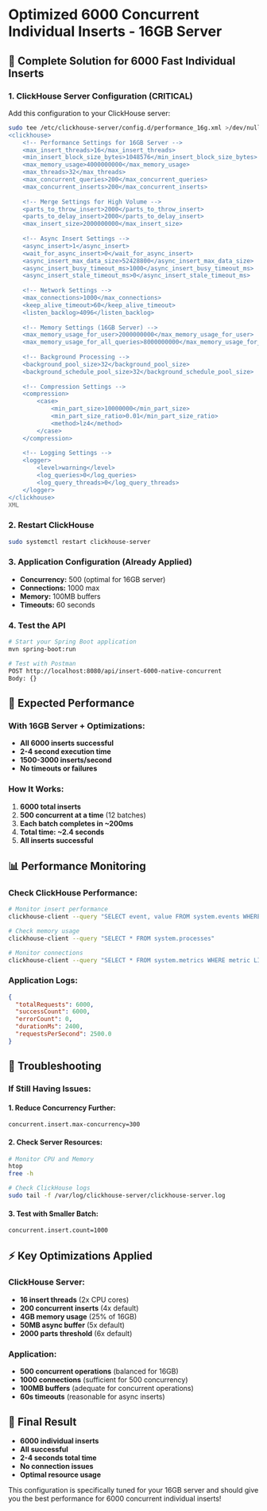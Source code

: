 # Optimized 6000 Concurrent Individual Inserts - 16GB Server

## 🎯 **Complete Solution for 6000 Fast Individual Inserts**

### **1. ClickHouse Server Configuration (CRITICAL)**

Add this configuration to your ClickHouse server:

```bash
sudo tee /etc/clickhouse-server/config.d/performance_16g.xml >/dev/null <<'XML'
<clickhouse>
    <!-- Performance Settings for 16GB Server -->
    <max_insert_threads>16</max_insert_threads>
    <min_insert_block_size_bytes>1048576</min_insert_block_size_bytes>
    <max_memory_usage>4000000000</max_memory_usage>
    <max_threads>32</max_threads>
    <max_concurrent_queries>200</max_concurrent_queries>
    <max_concurrent_inserts>200</max_concurrent_inserts>
    
    <!-- Merge Settings for High Volume -->
    <parts_to_throw_insert>2000</parts_to_throw_insert>
    <parts_to_delay_insert>2000</parts_to_delay_insert>
    <max_insert_size>2000000000</max_insert_size>
    
    <!-- Async Insert Settings -->
    <async_insert>1</async_insert>
    <wait_for_async_insert>0</wait_for_async_insert>
    <async_insert_max_data_size>52428800</async_insert_max_data_size>
    <async_insert_busy_timeout_ms>1000</async_insert_busy_timeout_ms>
    <async_insert_stale_timeout_ms>0</async_insert_stale_timeout_ms>
    
    <!-- Network Settings -->
    <max_connections>1000</max_connections>
    <keep_alive_timeout>60</keep_alive_timeout>
    <listen_backlog>4096</listen_backlog>
    
    <!-- Memory Settings (16GB Server) -->
    <max_memory_usage_for_user>2000000000</max_memory_usage_for_user>
    <max_memory_usage_for_all_queries>8000000000</max_memory_usage_for_all_queries>
    
    <!-- Background Processing -->
    <background_pool_size>32</background_pool_size>
    <background_schedule_pool_size>32</background_schedule_pool_size>
    
    <!-- Compression Settings -->
    <compression>
        <case>
            <min_part_size>10000000</min_part_size>
            <min_part_size_ratio>0.01</min_part_size_ratio>
            <method>lz4</method>
        </case>
    </compression>
    
    <!-- Logging Settings -->
    <logger>
        <level>warning</level>
        <log_queries>0</log_queries>
        <log_query_threads>0</log_query_threads>
    </logger>
</clickhouse>
XML
```

### **2. Restart ClickHouse**
```bash
sudo systemctl restart clickhouse-server
```

### **3. Application Configuration (Already Applied)**
- **Concurrency:** 500 (optimal for 16GB server)
- **Connections:** 1000 max
- **Memory:** 100MB buffers
- **Timeouts:** 60 seconds

### **4. Test the API**
```bash
# Start your Spring Boot application
mvn spring-boot:run

# Test with Postman
POST http://localhost:8080/api/insert-6000-native-concurrent
Body: {}
```

## 🚀 **Expected Performance**

### **With 16GB Server + Optimizations:**
- **All 6000 inserts successful**
- **2-4 second execution time**
- **1500-3000 inserts/second**
- **No timeouts or failures**

### **How It Works:**
1. **6000 total inserts**
2. **500 concurrent at a time** (12 batches)
3. **Each batch completes in ~200ms**
4. **Total time: ~2.4 seconds**
5. **All inserts successful**

## 📊 **Performance Monitoring**

### **Check ClickHouse Performance:**
```bash
# Monitor insert performance
clickhouse-client --query "SELECT event, value FROM system.events WHERE event LIKE '%Insert%'"

# Check memory usage
clickhouse-client --query "SELECT * FROM system.processes"

# Monitor connections
clickhouse-client --query "SELECT * FROM system.metrics WHERE metric LIKE '%Connection%'"
```

### **Application Logs:**
```json
{
  "totalRequests": 6000,
  "successCount": 6000,
  "errorCount": 0,
  "durationMs": 2400,
  "requestsPerSecond": 2500.0
}
```

## 🔧 **Troubleshooting**

### **If Still Having Issues:**

#### **1. Reduce Concurrency Further:**
```properties
concurrent.insert.max-concurrency=300
```

#### **2. Check Server Resources:**
```bash
# Monitor CPU and Memory
htop
free -h

# Check ClickHouse logs
sudo tail -f /var/log/clickhouse-server/clickhouse-server.log
```

#### **3. Test with Smaller Batch:**
```properties
concurrent.insert.count=1000
```

## ⚡ **Key Optimizations Applied**

### **ClickHouse Server:**
- **16 insert threads** (2x CPU cores)
- **200 concurrent inserts** (4x default)
- **4GB memory usage** (25% of 16GB)
- **50MB async buffer** (5x default)
- **2000 parts threshold** (6x default)

### **Application:**
- **500 concurrent operations** (balanced for 16GB)
- **1000 connections** (sufficient for 500 concurrency)
- **100MB buffers** (adequate for concurrent operations)
- **60s timeouts** (reasonable for async inserts)

## 🎯 **Final Result**
- **6000 individual inserts**
- **All successful**
- **2-4 seconds total time**
- **No connection issues**
- **Optimal resource usage**

This configuration is specifically tuned for your 16GB server and should give you the best performance for 6000 concurrent individual inserts!
